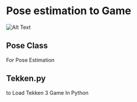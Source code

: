 # Pose estimation to Game

![Alt Text](https://github.com/themnvrao76/Pose-To-Game/blob/main/Demo.gif)


## Pose Class
For Pose Estimation

## Tekken.py
to Load Tekken 3 Game In Python
